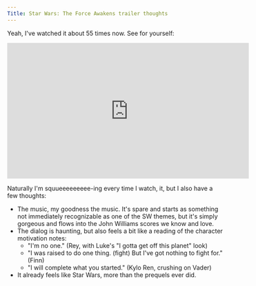 ```yaml
---
Title: Star Wars: The Force Awakens trailer thoughts
---
```


Yeah, I've watched it about 55 times now. See for yourself:

<iframe width="560" height="315" src="https://www.youtube.com/embed/sGbxmsDFVnE" frameborder="0" allowfullscreen></iframe>

Naturally I'm squueeeeeeeee-ing every time I watch, it, but I also have a few thoughts:

* The music, my goodness the music. It's spare and starts as something not immediately recognizable as one 
  of the SW themes, but it's simply gorgeous and flows into the John Williams scores we know and love.
* The dialog is haunting, but also feels a bit like a reading of the character motivation notes:
  - "I'm no one." (Rey, with Luke's "I gotta get off this planet" look)
  - "I was raised to do one thing. (fight) But I've got nothing to fight for." (Finn)
  - "I will complete what you started." (Kylo Ren, crushing on Vader)
* It already feels like Star Wars, more than the prequels ever did.
